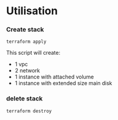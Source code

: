 # Utilisation


### Create stack

```
terraform apply
```

This script will create:
-   1 vpc
-   2 network
-   1 instance with attached volume
-   1 instance with extended size main disk

### delete stack

```
terraform destroy
```

